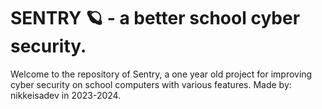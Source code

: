 # SENTRY 🪐 - a better school cyber security.
Welcome to the repository of Sentry, a one year old project for improving cyber security on school computers with various features.
Made by: nikkeisadev in 2023-2024. 
